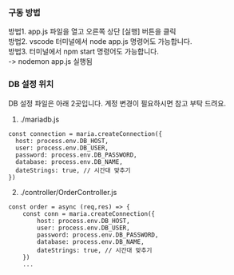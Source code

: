 ### 구동 방법

방법1. app.js 파일을 열고 오른쪽 상단 [실행] 버튼을 클릭  
방법2. vscode 터미널에서 node app.js 명령어도 가능합니다.  
방법3. 터미널에서 npm start 명령어도 가능합니다.  
 -> nodemon app.js 실행됨

### DB 설정 위치

DB 설정 파일은 아래 2곳입니다. 계정 변경이 필요하시면 참고 부탁 드려요.

1. ./mariadb.js

```
const connection = maria.createConnection({
  host: process.env.DB_HOST,
  user: process.env.DB_USER,
  password: process.env.DB_PASSWORD,
  database: process.env.DB_NAME,
  dateStrings: true, // 시간대 맞추기
})
```

2. ./controller/OrderController.js

```
const order = async (req,res) => {
    const conn = maria.createConnection({
        host: process.env.DB_HOST,
        user: process.env.DB_USER,
        password: process.env.DB_PASSWORD,
        database: process.env.DB_NAME,
        dateStrings: true, // 시간대 맞추기
    })
    ...
```
